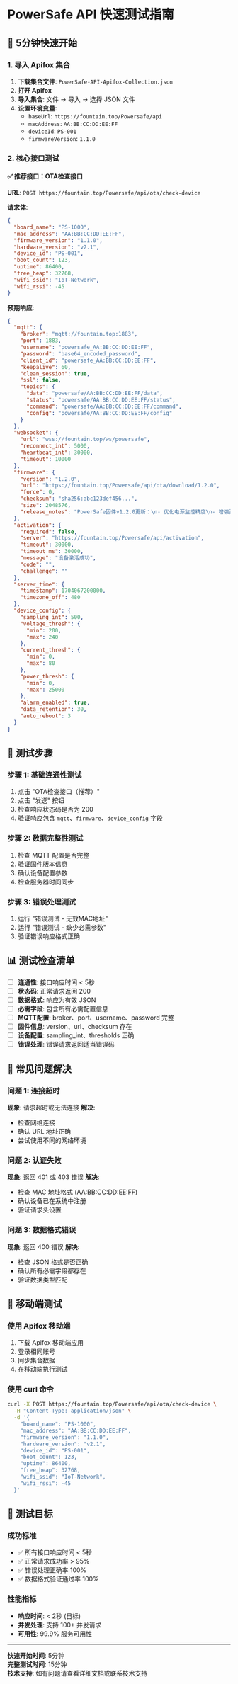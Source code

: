 # PowerSafe API 快速测试指南

## 🚀 5分钟快速开始

### 1. 导入 Apifox 集合

1. **下载集合文件**: `PowerSafe-API-Apifox-Collection.json`
2. **打开 Apifox**
3. **导入集合**: 文件 → 导入 → 选择 JSON 文件
4. **设置环境变量**:
   - `baseUrl`: `https://fountain.top/Powersafe/api`
   - `macAddress`: `AA:BB:CC:DD:EE:FF`
   - `deviceId`: `PS-001`
   - `firmwareVersion`: `1.1.0`

### 2. 核心接口测试

#### ✅ 推荐接口：OTA检查接口

**URL**: `POST https://fountain.top/Powersafe/api/ota/check-device`

**请求体**:
```json
{
  "board_name": "PS-1000",
  "mac_address": "AA:BB:CC:DD:EE:FF",
  "firmware_version": "1.1.0",
  "hardware_version": "v2.1",
  "device_id": "PS-001",
  "boot_count": 123,
  "uptime": 86400,
  "free_heap": 32768,
  "wifi_ssid": "IoT-Network",
  "wifi_rssi": -45
}
```

**预期响应**:
```json
{
  "mqtt": {
    "broker": "mqtt://fountain.top:1883",
    "port": 1883,
    "username": "powersafe_AA:BB:CC:DD:EE:FF",
    "password": "base64_encoded_password",
    "client_id": "powersafe_AA:BB:CC:DD:EE:FF",
    "keepalive": 60,
    "clean_session": true,
    "ssl": false,
    "topics": {
      "data": "powersafe/AA:BB:CC:DD:EE:FF/data",
      "status": "powersafe/AA:BB:CC:DD:EE:FF/status",
      "command": "powersafe/AA:BB:CC:DD:EE:FF/command",
      "config": "powersafe/AA:BB:CC:DD:EE:FF/config"
    }
  },
  "websocket": {
    "url": "wss://fountain.top/ws/powersafe",
    "reconnect_int": 5000,
    "heartbeat_int": 30000,
    "timeout": 10000
  },
  "firmware": {
    "version": "1.2.0",
    "url": "https://fountain.top/Powersafe/api/ota/download/1.2.0",
    "force": 0,
    "checksum": "sha256:abc123def456...",
    "size": 2048576,
    "release_notes": "PowerSafe固件v1.2.0更新：\n- 优化电源监控精度\n- 增强异常检测算法\n- 修复已知问题"
  },
  "activation": {
    "required": false,
    "server": "https://fountain.top/Powersafe/api/activation",
    "timeout": 30000,
    "timeout_ms": 30000,
    "message": "设备激活成功",
    "code": "",
    "challenge": ""
  },
  "server_time": {
    "timestamp": 1704067200000,
    "timezone_off": 480
  },
  "device_config": {
    "sampling_int": 500,
    "voltage_thresh": {
      "min": 200,
      "max": 240
    },
    "current_thresh": {
      "min": 0,
      "max": 80
    },
    "power_thresh": {
      "min": 0,
      "max": 25000
    },
    "alarm_enabled": true,
    "data_retention": 30,
    "auto_reboot": 3
  }
}
```

## 🧪 测试步骤

### 步骤 1: 基础连通性测试
1. 点击 "OTA检查接口（推荐）"
2. 点击 "发送" 按钮
3. 检查响应状态码是否为 200
4. 验证响应包含 `mqtt`、`firmware`、`device_config` 字段

### 步骤 2: 数据完整性测试
1. 检查 MQTT 配置是否完整
2. 验证固件版本信息
3. 确认设备配置参数
4. 检查服务器时间同步

### 步骤 3: 错误处理测试
1. 运行 "错误测试 - 无效MAC地址"
2. 运行 "错误测试 - 缺少必需参数"
3. 验证错误响应格式正确

## 📊 测试检查清单

- [ ] **连通性**: 接口响应时间 < 5秒
- [ ] **状态码**: 正常请求返回 200
- [ ] **数据格式**: 响应为有效 JSON
- [ ] **必需字段**: 包含所有必需配置信息
- [ ] **MQTT配置**: broker、port、username、password 完整
- [ ] **固件信息**: version、url、checksum 存在
- [ ] **设备配置**: sampling_int、thresholds 正确
- [ ] **错误处理**: 错误请求返回适当错误码

## 🔧 常见问题解决

### 问题 1: 连接超时
**现象**: 请求超时或无法连接
**解决**: 
- 检查网络连接
- 确认 URL 地址正确
- 尝试使用不同的网络环境

### 问题 2: 认证失败
**现象**: 返回 401 或 403 错误
**解决**:
- 检查 MAC 地址格式 (AA:BB:CC:DD:EE:FF)
- 确认设备已在系统中注册
- 验证请求头设置

### 问题 3: 数据格式错误
**现象**: 返回 400 错误
**解决**:
- 检查 JSON 格式是否正确
- 确认所有必需字段都存在
- 验证数据类型匹配

## 📱 移动端测试

### 使用 Apifox 移动端
1. 下载 Apifox 移动端应用
2. 登录相同账号
3. 同步集合数据
4. 在移动端执行测试

### 使用 curl 命令
```bash
curl -X POST https://fountain.top/Powersafe/api/ota/check-device \
  -H "Content-Type: application/json" \
  -d '{
    "board_name": "PS-1000",
    "mac_address": "AA:BB:CC:DD:EE:FF",
    "firmware_version": "1.1.0",
    "hardware_version": "v2.1",
    "device_id": "PS-001",
    "boot_count": 123,
    "uptime": 86400,
    "free_heap": 32768,
    "wifi_ssid": "IoT-Network",
    "wifi_rssi": -45
  }'
```

## 🎯 测试目标

### 成功标准
- ✅ 所有接口响应时间 < 5秒
- ✅ 正常请求成功率 > 95%
- ✅ 错误处理正确率 100%
- ✅ 数据格式验证通过率 100%

### 性能指标
- **响应时间**: < 2秒 (目标)
- **并发处理**: 支持 100+ 并发请求
- **可用性**: 99.9% 服务可用性

---

**快速开始时间**: 5分钟  
**完整测试时间**: 15分钟  
**技术支持**: 如有问题请查看详细文档或联系技术支持
